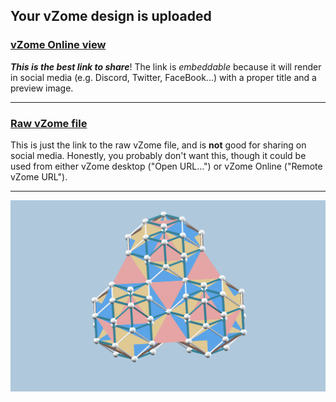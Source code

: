 ## Your vZome design is uploaded

### [vZome Online view][embed]

***This is the best link to share***!  The link is *embeddable* because it will render in social media (e.g. Discord, Twitter, FaceBook...) with a proper title and a preview image.

---

### [Raw vZome file][raw]

This is just the link to the raw vZome file, and is **not** good for
sharing on social media.
Honestly, you probably don't want this, though it could be used from either
vZome desktop ("Open URL...") or vZome Online ("Remote vZome URL").

---

![Image](<three-zonohedra-with-dissection.png>)


[embed]: <https://vzome.com/app/embed.py?url=https://raw.githubusercontent.com/John-Kostick/vzome-sharing/main/2021/09/01/07-11-30-three-zonohedra-with-dissection/three-zonohedra-with-dissection.vZome>
[raw]: <https://raw.githubusercontent.com/John-Kostick/vzome-sharing/main/2021/09/01/07-11-30-three-zonohedra-with-dissection/three-zonohedra-with-dissection.vZome>
